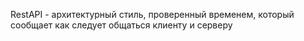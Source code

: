 RestAPI - архитектурный стиль, проверенный временем, который сообщает как следует общаться клиенту и серверу